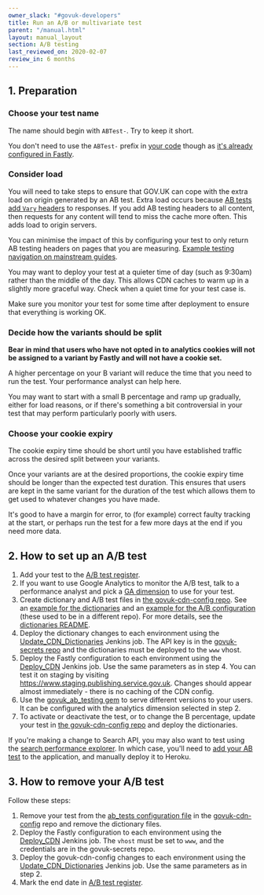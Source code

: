 ```yaml
---
owner_slack: "#govuk-developers"
title: Run an A/B or multivariate test
parent: "/manual.html"
layout: manual_layout
section: A/B testing
last_reviewed_on: 2020-02-07
review_in: 6 months
---
```


## 1. Preparation

### Choose your test name

The name should begin with `ABTest-`.  Try to keep it short.

You don't need to use the `ABTest-` prefix in [your code](https://github.com/alphagov/collections/blob/54dd7d22567ec932a16c262387ae609e9cc47aae/app/controllers/concerns/taxon_pages_testable.rb#L25) though as [it's already configured in Fastly](https://github.com/alphagov/govuk-cdn-config/blob/955dd25e6443a8fd7142cebdb60d7bee43a067b7/vcl_templates/www.vcl.erb#L348).

### Consider load

You will need to take steps to ensure that GOV.UK can cope with the extra load
on origin generated by an AB test.  Extra load occurs because [AB tests add `Vary` headers](https://github.com/alphagov/govuk_ab_testing/blob/8284cb2b2e7d504e412bd9184ddd43f874dd9b7c/lib/govuk_ab_testing/requested_variant.rb#L59)
to responses. If you add AB testing headers to all content, then requests for any
content will tend to miss the cache more often.  This adds load to origin servers.

You can minimise the impact of this by configuring your test to only return AB
testing headers on pages that you are measuring.
[Example testing navigation on mainstream guides](https://github.com/alphagov/government-frontend/blob/9ba288dd809a2246ec349c708f693ba306c69e7e/app/controllers/concerns/guide_nav_ab_testable.rb#L36).

You may want to deploy your test at a quieter time of day (such as 9:30am) rather
than the middle of the day.  This allows CDN caches to warm up in a slightly more
graceful way.  Check when a quiet time for your test case is.

Make sure you monitor your test for some time after deployment to ensure that
everything is working OK.

### Decide how the variants should be split

**Bear in mind that users who have not opted in to analytics cookies will not be assigned to a variant by Fastly and will not have a cookie set.**

A higher percentage on your B variant will reduce the time that you need to run
the test.  Your performance analyst can help here.

You may want to start with a small B percentage and ramp up gradually, either for
load reasons, or if there's something a bit controversial in your test that may
perform particularly poorly with users.

### Choose your cookie expiry

The cookie expiry time should be short until you have established traffic across
the desired split between your variants.

Once your variants are at the desired proportions, the cookie expiry time should
be longer than the expected test duration.  This ensures that users are kept in
the same variant for the duration of the test which allows them to get used to
whatever changes you have made.

It's good to have a margin for error, to (for example) correct faulty tracking
at the start, or perhaps run the test for a few more days at the end if you
need more data.

## 2. How to set up an A/B test

1. Add your test to the [A/B test register][register].
1. If you want to use Google Analytics to monitor the A/B test, talk to a performance analyst and pick a [GA dimension][analytics-dimensions] to use for your test.
1. Create dictionary and A/B test files in [the govuk-cdn-config repo][govuk-cdn-config]. See an [example for the dictionaries][dictionary-config-example] and an [example for the A/B configuration][cdn-config-example] (these used to be in a different repo). For more details, see the [dictionaries README][dictionaries-readme].
1. Deploy the dictionary changes to each environment using the [Update_CDN_Dictionaries][update-cdn-dictionaries] Jenkins job. The API key is in the [govuk-secrets repo][govuk-secrets-fastly] and the dictionaries must be deployed to the `www` vhost.
1. Deploy the Fastly configuration to each environment using the [Deploy_CDN][deploy-cdn] Jenkins job. Use the same parameters as in step 4. You can test it on staging by visiting <https://www.staging.publishing.service.gov.uk>. Changes should appear almost immediately - there is no caching of the CDN config.
1. Use the [govuk_ab_testing gem][govuk_ab_testing] to serve different versions to your users. It can be configured with the analytics dimension selected in step 2.
1. To activate or deactivate the test, or to change the B percentage, update your test in [the govuk-cdn-config repo][govuk-cdn-config] and deploy the dictionaries.

If you're making a change to Search API, you may also want to test using
the [search performance explorer](https://github.com/alphagov/search-performance-explorer/).
In which case, you'll need to [add your AB test](https://github.com/alphagov/search-performance-explorer/commit/01e3d21ceca96951425b5ddc87116f0756411691) to the application, and manually
deploy it to Heroku.

[analytics-dimensions]: https://gov-uk.atlassian.net/wiki/display/GOVUK/Analytics+on+GOV.UK
[govuk-secrets-fastly]: https://github.com/alphagov/govuk-secrets/blob/master/pass/2ndline/fastly/2nd_line_api_token.gpg
[dictionaries-readme]: https://github.com/alphagov/govuk-cdn-config#fastly-dictionaries
[dictionary-config-example]: https://github.com/alphagov/govuk-cdn-config-secrets/commit/ba3ec923c0bb5bdf17bdaf02419ff4e049516fda
[govuk_ab_testing]: https://github.com/alphagov/govuk_ab_testing
[cdn-config-example]: https://github.com/alphagov/fastly-configure/pull/29/files

## 3. How to remove your A/B test

Follow these steps:

1. Remove your test from the [ab_tests configuration file][configuration-file] in the [govuk-cdn-config][govuk-cdn-config] repo and remove the dictionary files.
1. Deploy the Fastly configuration to each environment using the [Deploy_CDN][deploy-cdn] Jenkins job. The `vhost` must be set to `www`, and the credentials are in the govuk-secrets repo.
1. Deploy the govuk-cdn-config changes to each environment using the [Update_CDN_Dictionaries][update-cdn-dictionaries] Jenkins job. Use the same parameters as in step 2.
1. Mark the end date in [A/B test register][register].

[govuk-cdn-config]: https://github.com/alphagov/govuk-cdn-config
[configuration-file]: https://github.com/alphagov/govuk-cdn-config/blob/master/ab_tests/ab_tests.yaml
[update-cdn-dictionaries]: https://deploy.blue.staging.govuk.digital/job/Update_CDN_Dictionaries/
[deploy-cdn]: https://deploy.blue.staging.govuk.digital/job/Deploy_CDN/
[register]: https://docs.google.com/spreadsheets/d/1voQzdoGAFO9Tnvl7Xq4ahLEAyGtkeAtvTC26SxEP6rE/edit
